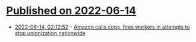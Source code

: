 # [Published on 2022-06-14](index.md)

* [2022-06-14, 02:12:52](https://news.ycombinator.com/item?id=31734057) - [Amazon calls cops, fires workers in attempts to stop unionization nationwide](https://www.washingtonpost.com/technology/2022/06/13/amazon-union-retaliation-allegations/)
